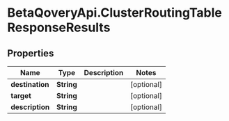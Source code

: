 # BetaQoveryApi.ClusterRoutingTableResponseResults

## Properties

Name | Type | Description | Notes
------------ | ------------- | ------------- | -------------
**destination** | **String** |  | [optional] 
**target** | **String** |  | [optional] 
**description** | **String** |  | [optional] 


